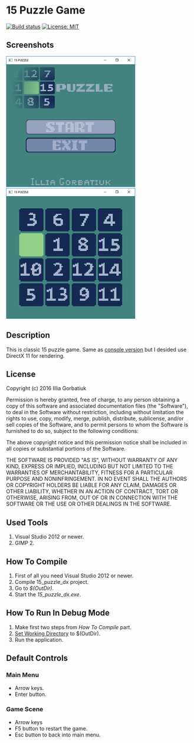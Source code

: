 # 15 Puzzle Game
[![Build status](https://ci.appveyor.com/api/projects/status/2v5auycn8a26tun7?svg=true)](https://ci.appveyor.com/project/mutcher/15-puzzle-dx)
[![License: MIT](https://img.shields.io/badge/License-MIT-yellow.svg)](https://opensource.org/licenses/MIT)
## Screenshots
![Main Menu](https://github.com/mutcher/15_puzzle_dx/raw/master/.github/main_menu.png "Main Menu")
![Game Field](https://github.com/mutcher/15_puzzle_dx/raw/master/.github/game_field.png "Game Field")

## Description
This is classic 15 puzzle game.
Same as [console version](https://github.com/mutcher/15_puzzle) but I desided use DirectX 11 for rendering.

## License
Copyright (c) 2016 Illia Gorbatiuk

Permission is hereby granted, free of charge, to any person obtaining a copy
of this software and associated documentation files (the "Software"), to deal
in the Software without restriction, including without limitation the rights
to use, copy, modify, merge, publish, distribute, sublicense, and/or sell
copies of the Software, and to permit persons to whom the Software is
furnished to do so, subject to the following conditions:

The above copyright notice and this permission notice shall be included in all
copies or substantial portions of the Software.

THE SOFTWARE IS PROVIDED "AS IS", WITHOUT WARRANTY OF ANY KIND, EXPRESS OR
IMPLIED, INCLUDING BUT NOT LIMITED TO THE WARRANTIES OF MERCHANTABILITY,
FITNESS FOR A PARTICULAR PURPOSE AND NONINFRINGEMENT. IN NO EVENT SHALL THE
AUTHORS OR COPYRIGHT HOLDERS BE LIABLE FOR ANY CLAIM, DAMAGES OR OTHER
LIABILITY, WHETHER IN AN ACTION OF CONTRACT, TORT OR OTHERWISE, ARISING FROM,
OUT OF OR IN CONNECTION WITH THE SOFTWARE OR THE USE OR OTHER DEALINGS IN THE
SOFTWARE.

## Used Tools
1. Visual Studio 2012 or newer.
2. GIMP 2.

## How To Compile
1. First of all you need Visual Studio 2012 or newer.
1. Compile 15_puzzle_dx project.
1. Go to *$(OutDir)*.
1. Start the *15_puzzle_dx.exe*.

## How To Run In Debug Mode
1. Make first two steps from *How To Compile* part.
1. [Set Working Directory](https://codeyarns.com/2013/12/30/how-to-change-working-directory-in-visual-studio/) to $(OutDir).
1. Run the application.

## Default Controls
### Main Menu
* Arrow keys.
* Enter button.

### Game Scene
* Arrow keys
* F5 button to restart the game.
* Esc button to back into main menu.

